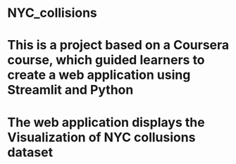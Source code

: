 # NYC_collisions
# This is a project based on a Coursera course, which guided learners to create a web application using Streamlit and Python
# The web application displays the Visualization of NYC collusions dataset
